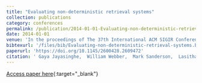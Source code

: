 ```yaml
---
title: "Evaluating non-deterministic retrieval systems"
collection: publications
category: conferences
permalink: /publication/2014-01-01-Evaluating-non-deterministic-retrieval-systems
date: 2014-01-01
venue: 'In the proceedings of The 37th International ACM SIGIR Conference on Research and Development in Information Retrieval, SIGIR &apos;14, Gold Coast , QLD, Australia - July 06 - 11, 2014'
bibtexurl: '/files/bib/Evaluating-non-deterministic-retrieval-systems.bib'
paperurl: 'https://doi.org/10.1145/2600428.2609472'
citation: ' Gaya Jayasinghe,  William Webber,  Mark Sanderson,  Lasitha Dharmasena,  J. Culpepper, &quot;Evaluating non-deterministic retrieval systems.&quot; In the proceedings of The 37th International ACM SIGIR Conference on Research and Development in Information Retrieval, SIGIR &amp;apos;14, Gold Coast , QLD, Australia - July 06 - 11, 2014, 2014.'
---
```

[Access paper here](https://doi.org/10.1145/2600428.2609472){:target="_blank"}
